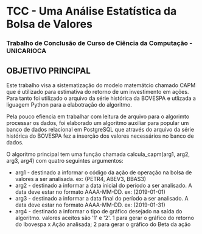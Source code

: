 # TCC - Uma Análise Estatística da Bolsa de Valores

### Trabalho de Conclusão de Curso de Ciência da Computação - UNICARIOCA

## OBJETIVO PRINCIPAL

Este trabalho visa a sistematização do modelo matemátcio chamado CAPM que é utilizado para estimativa do retorno de um investimento em ações.
Para tanto foi utilizado o arquivo da série histórica da BOVESPA e utlizada a liguagem Python para a elabotração do algoritmo.

Pela pouco efiencia em trabalhar com leitura de arquivo para o algorimto processar os dados, foi elaborado um algoritmo auxiliar para popular um banco de dados relacional em PostgreSQL que através do arquivo da série histórica do BOVESPA fez a inserção dos valores necessários no banco de dados. 

O algoritmo principal tem uma função chamada calcula_capm(arg1, arg2, arg3, arg4) com quatro seguintes argumentos:
  - arg1 - destinado a informar o código da ação de operação na bolsa de valores a ser analisada. ex: (PETR4, ABEV3, BBAS3)
  - arg2 - destinado a informar a data inicial do período a ser analisado. A data deve estar no formato AAAA-MM-DD. ex: (2019-01-01)
  - arg3 - destinado a informar a data final do período a ser analisado. A data deve estar no formato AAAA-MM-DD. ex: (2019-01-31)
  - arg4 - destinado a informar o tipo de gráfico desejado na saída do algoritmo. valores aceitos são '1' e '2'. 1 para gerar o gráfico do retorno do Ibovespa x Ação analisada; 2 para gerar o gráfico do Beta da ação
